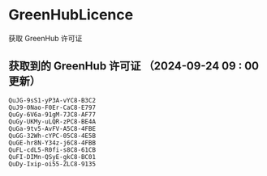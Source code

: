 # GreenHubLicence
获取 GreenHub 许可证
## 获取到的 GreenHub 许可证 （2024-09-24 09 : 00 更新）
```
QuJG-9sS1-yP3A-vYC8-B3C2
QuJ9-0Nao-F0Er-CaC8-E797
QuGy-6V6a-91gM-7JC8-AF77
QuGy-UKMy-uLQR-zPC8-BE4A
QuGa-9tv5-AvFV-A5C8-4FBE
QuGG-32Wh-cYPC-05C8-4E5B
QuGE-hr8N-Y34z-j6C8-4FBB
QuFL-cdL5-R0fi-s8C8-61CB
QuFI-DIMn-QSyE-gkC8-BC01
QuDy-Ixip-oi55-ZLC8-9135
```
